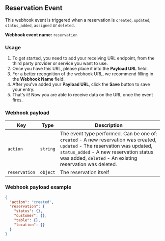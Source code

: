 ## Reservation Event

This webhook event is triggered when a reservation is `created`, `updated`, `status_added`, `assigned` or `deleted`.

**Webhook event name:** `reservation`

### Usage

1. To get started, you need to add your receiving URL endpoint, from the third party provider or service you want to
   use.
2. Once you have this URL, please place it into the **Payload URL** field.
3. For a better recognition of the webhook URL, we recommend filling in the **Webhook Name** field.
4. After you've added your **Payload URL**, click the **Save** button to save your entry.
5. That's it! Now you are able to receive data on the URL once the event fires.

### Webhook payload

| Key                    | Type     | Description                                                  |
| ---------------------- | -------- | ------------------------------------------------------------ |
| `action` | `string` | The event type performed. Can be one of: `created` - A new reservation was created, `updated` - The reservation was updated, `status_added` - A new reservation status was added, `deleted` - An existing reservation was deleted. |
| `reservation` | `object` | The reservation itself                                         |

### Webhook payload example

```json
{
  "action": "created",
  "reservation": {
    "status": {},
    "customer": {},
    "table": {},
    "location": {}  
  }
}
```
